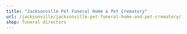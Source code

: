 ```yaml
---
title: "Jacksonville Pet Funeral Home & Pet Crematory"
url: /jacksonville/jacksonville-pet-funeral-home-and-pet-crematory/
shop: funeral directors
---
```

